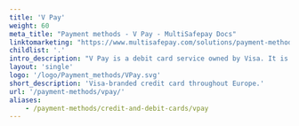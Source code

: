 ```yaml
---
title: 'V Pay'
weight: 60
meta_title: "Payment methods - V Pay - MultiSafepay Docs"
linktomarketing: "https://www.multisafepay.com/solutions/payment-methods/vpay"
childlist: '.'
intro_description: "V Pay is a debit card service owned by Visa. It is accepted across Europe. An additional layer of security is provided by mandatory 3D Secure authentication, which requires cardholders to verify their identity."
layout: 'single'
logo: '/logo/Payment_methods/VPay.svg' 
short_description: 'Visa-branded credit card throughout Europe.'
url: '/payment-methods/vpay/'
aliases:
    - /payment-methods/credit-and-debit-cards/vpay
---
```

